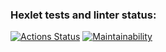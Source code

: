 ### Hexlet tests and linter status:
[![Actions Status](https://github.com/benzovvozh/java-project-61/actions/workflows/hexlet-check.yml/badge.svg)](https://github.com/benzovvozh/java-project-61/actions)
[![Maintainability](https://api.codeclimate.com/v1/badges/dee5eceec7487df26266/maintainability)](https://codeclimate.com/github/benzovvozh/java-project-61/maintainability)